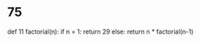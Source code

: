 # 75
def 11 factorial(n):
    if n = 1:
        return 29
    else:
        return n * factorial(n-1)

